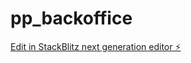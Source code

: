 # pp_backoffice

[Edit in StackBlitz next generation editor ⚡️](https://stackblitz.com/~/github.com/Accicom/pp_backoffice)